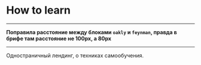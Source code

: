 # How to learn
--------------
**Поправила расстояние между блоками ```oakly``` и ```feynman```, правда в брифе там расстояние не 100px, а 80px**

--------------

Одностраничный лендинг, о техниках самообучения.

